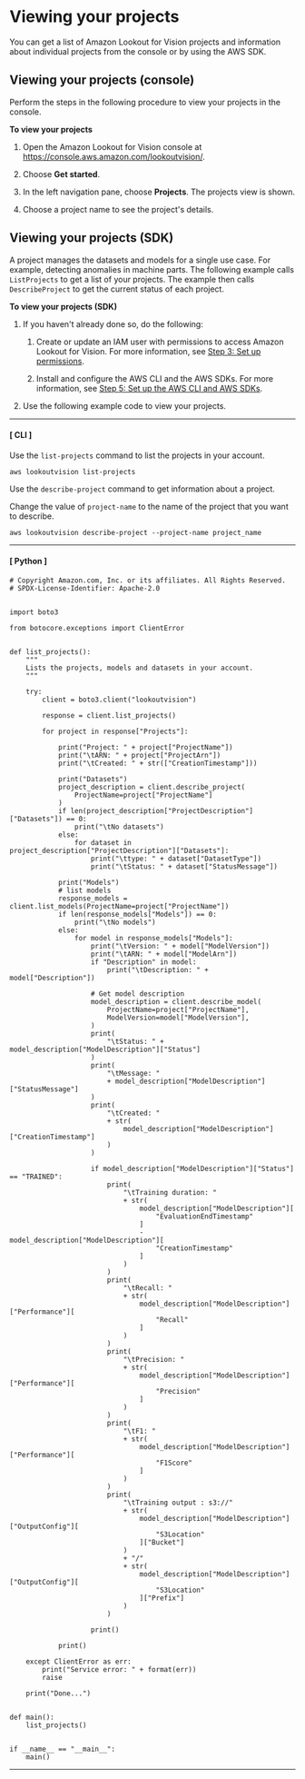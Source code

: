 # Viewing your projects<a name="view-projects"></a>

You can get a list of Amazon Lookout for Vision projects and information about individual projects from the console or by using the AWS SDK\.

## Viewing your projects \(console\)<a name="view-projects-console"></a>

Perform the steps in the following procedure to view your projects in the console\. 

**To view your projects**

1. Open the Amazon Lookout for Vision console at [ https://console\.aws\.amazon\.com/lookoutvision/]( https://console.aws.amazon.com/lookoutvision/)\.

1. Choose **Get started**\. 

1. In the left navigation pane, choose **Projects**\. The projects view is shown\.

1. Choose a project name to see the project's details\.

## Viewing your projects \(SDK\)<a name="view-projects-sdk"></a>

A project manages the datasets and models for a single use case\. For example, detecting anomalies in machine parts\. The following example calls `ListProjects` to get a list of your projects\. The example then calls `DescribeProject` to get the current status of each project\.

**To view your projects \(SDK\)**

1. If you haven't already done so, do the following:

   1. Create or update an IAM user with permissions to access Amazon Lookout for Vision\. For more information, see [Step 3: Set up permissions](su-setup-permissions.md)\. 

   1. Install and configure the AWS CLI and the AWS SDKs\. For more information, see [Step 5: Set up the AWS CLI and AWS SDKs](su-awscli-sdk.md)\.

1. Use the following example code to view your projects\.

------
#### [ CLI ]

   Use the `list-projects` command to list the projects in your account\.

   ```
   aws lookoutvision list-projects
   ```

   Use the `describe-project` command to get information about a project\.

   Change the value of `project-name` to the name of the project that you want to describe\.

   ```
   aws lookoutvision describe-project --project-name project_name
   ```

------
#### [ Python ]

   ```
   # Copyright Amazon.com, Inc. or its affiliates. All Rights Reserved.
   # SPDX-License-Identifier: Apache-2.0
   
   
   import boto3
   
   from botocore.exceptions import ClientError
   
   
   def list_projects():
       """
       Lists the projects, models and datasets in your account.
       """
   
       try:
           client = boto3.client("lookoutvision")
   
           response = client.list_projects()
   
           for project in response["Projects"]:
   
               print("Project: " + project["ProjectName"])
               print("\tARN: " + project["ProjectArn"])
               print("\tCreated: " + str(["CreationTimestamp"]))
   
               print("Datasets")
               project_description = client.describe_project(
                   ProjectName=project["ProjectName"]
               )
               if len(project_description["ProjectDescription"]["Datasets"]) == 0:
                   print("\tNo datasets")
               else:
                   for dataset in project_description["ProjectDescription"]["Datasets"]:
                       print("\ttype: " + dataset["DatasetType"])
                       print("\tStatus: " + dataset["StatusMessage"])
   
               print("Models")
               # list models
               response_models = client.list_models(ProjectName=project["ProjectName"])
               if len(response_models["Models"]) == 0:
                   print("\tNo models")
               else:
                   for model in response_models["Models"]:
                       print("\tVersion: " + model["ModelVersion"])
                       print("\tARN: " + model["ModelArn"])
                       if "Description" in model:
                           print("\tDescription: " + model["Description"])
   
                       # Get model description
                       model_description = client.describe_model(
                           ProjectName=project["ProjectName"],
                           ModelVersion=model["ModelVersion"],
                       )
                       print(
                           "\tStatus: " + model_description["ModelDescription"]["Status"]
                       )
                       print(
                           "\tMessage: "
                           + model_description["ModelDescription"]["StatusMessage"]
                       )
                       print(
                           "\tCreated: "
                           + str(
                               model_description["ModelDescription"]["CreationTimestamp"]
                           )
                       )
   
                       if model_description["ModelDescription"]["Status"] == "TRAINED":
                           print(
                               "\tTraining duration: "
                               + str(
                                   model_description["ModelDescription"][
                                       "EvaluationEndTimestamp"
                                   ]
                                   - model_description["ModelDescription"][
                                       "CreationTimestamp"
                                   ]
                               )
                           )
                           print(
                               "\tRecall: "
                               + str(
                                   model_description["ModelDescription"]["Performance"][
                                       "Recall"
                                   ]
                               )
                           )
                           print(
                               "\tPrecision: "
                               + str(
                                   model_description["ModelDescription"]["Performance"][
                                       "Precision"
                                   ]
                               )
                           )
                           print(
                               "\tF1: "
                               + str(
                                   model_description["ModelDescription"]["Performance"][
                                       "F1Score"
                                   ]
                               )
                           )
                           print(
                               "\tTraining output : s3://"
                               + str(
                                   model_description["ModelDescription"]["OutputConfig"][
                                       "S3Location"
                                   ]["Bucket"]
                               )
                               + "/"
                               + str(
                                   model_description["ModelDescription"]["OutputConfig"][
                                       "S3Location"
                                   ]["Prefix"]
                               )
                           )
   
                       print()
   
               print()
   
       except ClientError as err:
           print("Service error: " + format(err))
           raise
   
       print("Done...")
   
   
   def main():
       list_projects()
   
   
   if __name__ == "__main__":
       main()
   ```

------